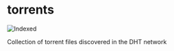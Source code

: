 torrents 
========
![Indexed](https://img.shields.io/badge/indexed-75152-blue)

Collection of torrent files discovered in the DHT network
